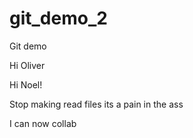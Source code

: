 # git_demo_2
Git demo

Hi Oliver

Hi Noel!

 Stop making read files its a pain in the ass

I can now collab

